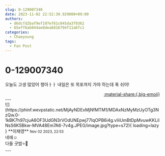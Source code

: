 ```yaml
---
slug: 0-129007340
date: 2023-11-02 22:52:39.929000+09:00
authors:
  - d6dcfd2baf9ef197ef61c045da3f9362
  - 65eff6ab044ae8dea6816794f11a6fc1
categories:
  - Chaeyoung
tags:
  - Fan Post
---
```


# 0-129007340

<div class="post-container" markdown="1">
<div class="content-container md-sidebar__scrollwrap" markdown="1">

오늘도 고생 많았어 챙아ㅏㅏ 내일은 또 목포까지 가야 하는데 푹 쉬어!

</div>
</div>

<div style="text-align: right;" markdown="1">
<a href="https://weverse.io/fromis9/fanpost/0-129007340" style="text-align: right;">:material-share:{.big-emoji}</a>
</div>
---

<div class="comments-container md-sidebar__scrollwrap" markdown="1">
<div class="comment" markdown="1">
<div class='id-container' markdown="1">
![](https://phinf.wevpstatic.net/MjAyNDExMjNfMTM1/MDAxNzMyMzUyOTg3NzQw.0-1kBK7h97cjuA6OF3UdGN3rVOdUNEpwj77IqOPB6i4g.vliiUmBtDpMvuwKKLiINsS6K5Bkw-MVA48Em7A6-7v4g.JPEG/image.jpg?type=s72){ loading=lazy }
**<span class="artist">이채영</span>** <small>Nov 02 2023, 22:53</small><br>
</div>
<div class='comment-body' markdown="1">
네에☺️<br>다들 굿밤⭐️🌙
</div>
</div>
</div>
---
